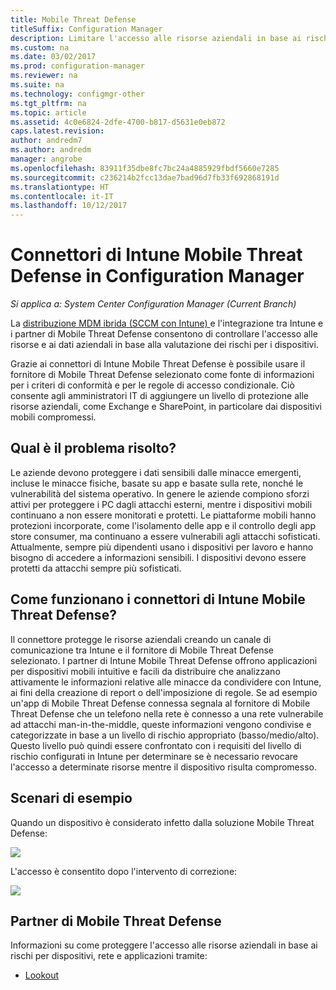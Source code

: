 ```yaml
---
title: Mobile Threat Defense
titleSuffix: Configuration Manager
description: Limitare l'accesso alle risorse aziendali in base ai rischi per dispositivi, rete e applicazioni tramite Configuration Manager e i partner di Intune Mobile Threat Defense
ms.custom: na
ms.date: 03/02/2017
ms.prod: configuration-manager
ms.reviewer: na
ms.suite: na
ms.technology: configmgr-other
ms.tgt_pltfrm: na
ms.topic: article
ms.assetid: 4c0e6824-2dfe-4700-b817-d5631e0eb872
caps.latest.revision: 
author: andredm7
ms.author: andredm
manager: angrobe
ms.openlocfilehash: 83911f35dbe8fc7bc24a4885929fbdf5660e7285
ms.sourcegitcommit: c236214b2fcc13dae7bad96d7fb33f692868191d
ms.translationtype: HT
ms.contentlocale: it-IT
ms.lasthandoff: 10/12/2017
---
```

# <a name="intune-mobile-threat-defense-connectors-in-configuration-manager"></a>Connettori di Intune Mobile Threat Defense in Configuration Manager

*Si applica a: System Center Configuration Manager (Current Branch)*

La [distribuzione MDM ibrida (SCCM con Intune) ](https://docs.microsoft.com/sccm/mdm/understand/choose-between-standalone-intune-and-hybrid-mobile-device-management) e l'integrazione tra Intune e i partner di Mobile Threat Defense consentono di controllare l'accesso alle risorse e ai dati aziendali in base alla valutazione dei rischi per i dispositivi.

Grazie ai connettori di Intune Mobile Threat Defense è possibile usare il fornitore di Mobile Threat Defense selezionato come fonte di informazioni per i criteri di conformità e per le regole di accesso condizionale. Ciò consente agli amministratori IT di aggiungere un livello di protezione alle risorse aziendali, come Exchange e SharePoint, in particolare dai dispositivi mobili compromessi.

## <a name="what-problem-does-this-solve"></a>Qual è il problema risolto?

Le aziende devono proteggere i dati sensibili dalle minacce emergenti, incluse le minacce fisiche, basate su app e basate sulla rete, nonché le vulnerabilità del sistema operativo.
In genere le aziende compiono sforzi attivi per proteggere i PC dagli attacchi esterni, mentre i dispositivi mobili continuano a non essere monitorati e protetti. Le piattaforme mobili hanno protezioni incorporate, come l'isolamento delle app e il controllo degli app store consumer, ma continuano a essere vulnerabili agli attacchi sofisticati. Attualmente, sempre più dipendenti usano i dispositivi per lavoro e hanno bisogno di accedere a informazioni sensibili. I dispositivi devono essere protetti da attacchi sempre più sofisticati.

## <a name="how-the-intune-mobile-threat-defense-connectors-work"></a>Come funzionano i connettori di Intune Mobile Threat Defense?

Il connettore protegge le risorse aziendali creando un canale di comunicazione tra Intune e il fornitore di Mobile Threat Defense selezionato. I partner di Intune Mobile Threat Defense offrono applicazioni per dispositivi mobili intuitive e facili da distribuire che analizzano attivamente le informazioni relative alle minacce da condividere con Intune, ai fini della creazione di report o dell'imposizione di regole. Se ad esempio un'app di Mobile Threat Defense connessa segnala al fornitore di Mobile Threat Defense che un telefono nella rete è connesso a una rete vulnerabile ad attacchi man-in-the-middle, queste informazioni vengono condivise e categorizzate in base a un livello di rischio appropriato (basso/medio/alto). Questo livello può quindi essere confrontato con i requisiti del livello di rischio configurati in Intune per determinare se è necessario revocare l'accesso a determinate risorse mentre il dispositivo risulta compromesso.

## <a name="sample-scenarios"></a>Scenari di esempio

Quando un dispositivo è considerato infetto dalla soluzione Mobile Threat Defense:

![](http://i.imgur.com/Li1WUOU.png)

L'accesso è consentito dopo l'intervento di correzione:

![](http://i.imgur.com/VCIwpdz.png)

## <a name="mobile-threat-defense-partners"></a>Partner di Mobile Threat Defense

Informazioni su come proteggere l'accesso alle risorse aziendali in base ai rischi per dispositivi, rete e applicazioni tramite:

- [Lookout](https://docs.microsoft.com/sccm/protect/deploy-use/lookout-mobile-threat-defense-in-configuration-manager)
